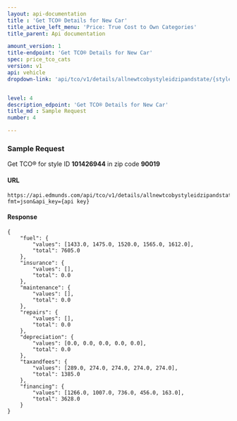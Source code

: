 ```yaml
---
layout: api-documentation
title : 'Get TCO® Details for New Car'
title_active_left_menu: 'Price: True Cost to Own Categories'
title_parent: Api documentation

amount_version: 1
title-endpoint: 'Get TCO® Details for New Car'
spec: price_tco_cats
version: v1
api: vehicle
dropdown-link: 'api/tco/v1/details/allnewtcobystyleidzipandstate/{style ID}/{zipcode}/{US State}'


level: 4
description_edpoint: 'Get TCO® Details for New Car'
title_md : Sample Request
number: 4

---
```


### Sample Request

Get TCO® for style ID **101426944** in zip code **90019**

#### URL

	https://api.edmunds.com/api/tco/v1/details/allnewtcobystyleidzipandstate/101426944/90019/NY?fmt=json&api_key={api key}
	
#### Response

	{
	    "fuel": {
	        "values": [1433.0, 1475.0, 1520.0, 1565.0, 1612.0],
	        "total": 7605.0
	    },
	    "insurance": {
	        "values": [],
	        "total": 0.0
	    },
	    "maintenance": {
	        "values": [],
	        "total": 0.0
	    },
	    "repairs": {
	        "values": [],
	        "total": 0.0
	    },
	    "depreciation": {
	        "values": [0.0, 0.0, 0.0, 0.0, 0.0],
	        "total": 0.0
	    },
	    "taxandfees": {
	        "values": [289.0, 274.0, 274.0, 274.0, 274.0],
	        "total": 1385.0
	    },
	    "financing": {
	        "values": [1266.0, 1007.0, 736.0, 456.0, 163.0],
	        "total": 3628.0
	    }
	}